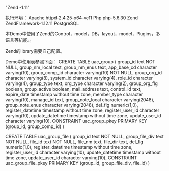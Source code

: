 "Zend -1.11"

执行环境：
Apache httpd-2.4.25-x64-vc11
Php    php-5.6.30
Zend   ZendFramework-1.12.11
PostgreSQL

本Demo中使用了Zend的Control，model，DB，layout，model，Plugins，多语言等机能。。

Zend的library需要自己配置。

Demo中使用表参照下面：
CREATE TABLE uac_group
(
  group_id text NOT NULL,
  group_nm_local text,
  group_nm_enus text,
  app_base_cd character varying(10),
  group_comp_id character varying(10) NOT NULL,
  group_org_id character varying(8),
  system_id character varying(4),
  role_id character varying(4),
  group_type text,
  org_type character varying(2),
  group_org_flg boolean,
  group_active boolean,
  mail_address text,
  control_id text,
  expire_date timestamp without time zone,
  member_type character varying(10),
  manage_id text,
  group_note_local character varying(2048),
  group_note_enus character varying(2048),
  del_flg numeric(1,0),
  register_datetime timestamp without time zone,
  register_user_id character varying(10),
  update_datetime timestamp without time zone,
  update_user_id character varying(10),
  CONSTRAINT uac_group_pkey PRIMARY KEY (group_id, group_comp_id)
)

CREATE TABLE uac_group_file
(
  group_id text NOT NULL,
  group_file_div text NOT NULL,
  file_id text NOT NULL,
  file_nm text,
  file_dir text,
  del_flg numeric(1,0),
  register_datetime timestamp without time zone,
  register_user_id character varying(10),
  update_datetime timestamp without time zone,
  update_user_id character varying(10),
  CONSTRAINT uac_group_file_pkey PRIMARY KEY (group_id, group_file_div, file_id)
)
